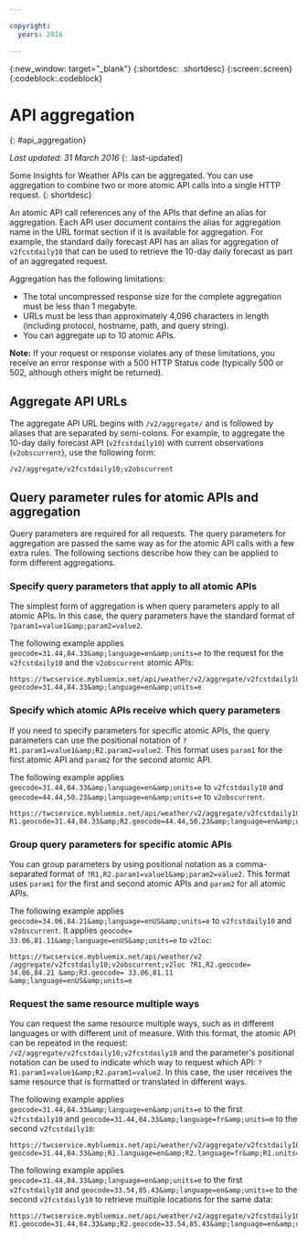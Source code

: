 ```yaml
---

copyright:
  years: 2016

---
```


{:new_window: target="_blank"}
{:shortdesc: .shortdesc}
{:screen:.screen}
{:codeblock:.codeblock}

# API aggregation
{: #api_aggregation}

*Last updated: 31 March 2016*
{: .last-updated}

Some Insights for Weather APIs can be aggregated. You can use aggregation to combine two or more atomic API
calls into a single HTTP request.
{: shortdesc}

An atomic API call references any of the APIs that define an alias for aggregation. Each API user
document contains the alias for aggregation name in the URL format section if it is available for
aggregation. For example, the standard daily forecast API has an alias for aggregation of
`v2fcstdaily10` that can be used to retrieve the 10-day daily forecast as part of an aggregated
request.

Aggregation has the following limitations:

* The total uncompressed response size for the complete aggregation must be less than 1
megabyte.
* URLs must be less than approximately 4,096 characters in length (including protocol, hostname,
path, and query string).
* You can aggregate up to 10 atomic APIs.

**Note:** If your request or response violates any of these limitations, you receive an
error response with a 500 HTTP Status code (typically 500 or 502, although others might be
returned).

## Aggregate API URLs
The aggregate API URL begins with `/v2/aggregate/` and is followed by aliases that
are separated by semi-colons.
For example, to aggregate the 10-day daily forecast API (`v2fcstdaily10`) with
current observations (`v2obscurrent`), use the following form:

```
/v2/aggregate/v2fcstdaily10;v2obscurrent
```

## Query parameter rules for atomic APIs and aggregation
Query parameters are required for all requests. The query parameters for
aggregation are passed the same way as for the atomic API calls with a
few extra rules. The following sections describe how
they can be applied to form different aggregations.

### Specify query parameters that apply to all atomic APIs

The simplest form of aggregation is
when query parameters apply to all atomic APIs. In this case, the query parameters have the standard
format of `?param1=value1&amp;param2=value2`.

The following example applies
`geocode=31.44,84.33&amp;language=en&amp;units=e` to the request for the
`v2fcstdaily10` and the `v2obscurrent` atomic
APIs:

```
https://twcservice.mybluemix.net/api/weather/v2/aggregate/v2fcstdaily10;v2obscurrent?geocode=31.44,84.33&amp;language=en&amp;units=e
```

### Specify which atomic APIs receive which query parameters

If you need to specify parameters
for specific atomic APIs, the query parameters can use the positional notation of
`?R1.param1=value1&amp;R2.param2=value2`. This format uses `param1`
for the first atomic API and `param2` for the second atomic API.

The following
example applies `geocode=31.44,84.33&amp;language=en&amp;units=e` to
`v2fcstdaily10` and `geocode=44.44,50.23&amp;language=en&amp;units=e`
to `v2obscurrent`.

```
https://twcservice.mybluemix.net/api/weather/v2/aggregate/v2fcstdaily10;v2obscurrent?R1.geocode=31.44,84.33&amp;R2.geocode=44.44,50.23&amp;language=en&amp;units=e
```

### Group query parameters for specific atomic APIs

You can group parameters by using positional
notation as a comma-separated format of `?R1,R2.param1=value1&amp;param2=value2`.
This format uses `param1` for the first and second atomic APIs and
`param2` for all atomic APIs.

The following example applies `geocode=34.06,84.21&amp;language=enUS&amp;units=e` to `v2fcstdaily10` and
`v2obscurrent`. It applies `geocode= 33.06,81.11&amp;language=enUS&amp;units=e` to
`v2loc`:

```
https://twcservice.mybluemix.net/api/weather/v2 /aggregate/v2fcstdaily10;v2obscurrent;v2loc ?R1,R2.geocode= 34.06,84.21 &amp;R3.geocode= 33.06,81.11 &amp;language=enUS&amp;units=e
```

### Request the same resource multiple ways

You can request the same resource multiple ways, such
as in different languages or with different unit of measure. With this format, the atomic API can be
repeated in the request: `/v2/aggregate/v2fcstdaily10;v2fcstdaily10` and the
parameter's positional notation can be used to indicate which way to request which API:
`?R1.param1=value1&amp;R2.param1=value2`. In this case, the user receives the same
resource that is formatted or translated in different ways.

The following example applies `geocode=31.44,84.33&amp;language=en&amp;units=e` to the first
`v2fcstdaily10` and `geocode=31.44,84.33&amp;language=fr&amp;units=m`
to the second `v2fcstdaily10`:

```
https://twcservice.mybluemix.net/api/weather/v2/aggregate/v2fcstdaily10;v2fcstdaily10?geocode=31.44,84.33&amp;R1.language=en&amp;R2.language=fr&amp;R1.units=e&amp;R2.units=m
```

The following example applies `geocode=31.44,84.33&amp;language=en&amp;units=e` to the
first `v2fcstdaily10` and
`geocode=33.54,85.43&amp;language=en&amp;units=e` to the second
`v2fcstdaily10` to retrieve multiple locations for the same
data:

```
https://twcservice.mybluemix.net/api/weather/v2/aggregate/v2fcstdaily10;v2fcstdaily10?R1.geocode=31.44,84.33&amp;R2.geocode=33.54,85.43&amp;language=en&amp;units=e
```




